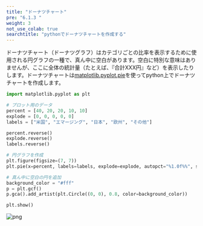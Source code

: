 ```yaml
---
title: "ドーナツチャート"
pre: "6.1.3 "
weight: 3
not_use_colab: true
searchtitle: "pythonでドーナツチャートを作成する"
---
```


ドーナツチャート（ドーナツグラフ）はカテゴリごとの比率を表示するために使用される円グラフの一種で、真ん中に空白があります。空白に特別な意味はありませんが、ここに全体の統計量（たとえば、『合計XXX円』など）を表示したりします。ドーナツチャートは[matplotlib.pyplot.pie](https://matplotlib.org/stable/api/_as_gen/matplotlib.pyplot.pie.html)を使ってpython上でドーナツチャートを作成します。


```python
import matplotlib.pyplot as plt

# プロット用のデータ
percent = [40, 20, 20, 10, 10]
explode = [0, 0, 0, 0, 0]
labels = ["米国", "エマージング", "日本", "欧州", "その他"]

percent.reverse()
explode.reverse()
labels.reverse()

# 円グラフを作成
plt.figure(figsize=(7, 7))
plt.pie(x=percent, labels=labels, explode=explode, autopct="%1.0f%%", startangle=90)

# 真ん中に空白の円を追加
background_color = "#fff"
p = plt.gcf()
p.gca().add_artist(plt.Circle((0, 0), 0.8, color=background_color))

plt.show()
```


    
![png](/images/visualize/category-groupby/pie-dounut_files/pie-dounut_1_0.png)
    

